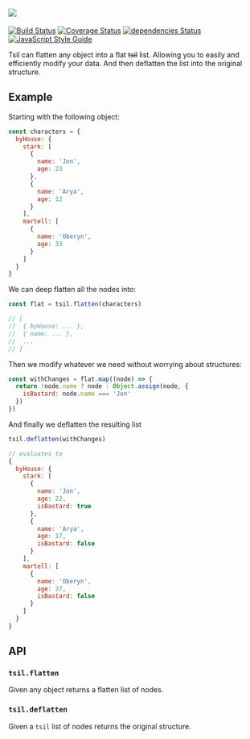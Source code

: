 # <a href='https://github.com/sospedra/tsil'><img src='https://user-images.githubusercontent.com/3116899/29243352-52c872c6-7f9d-11e7-8c7d-45b9354f1844.png'></a>

[![Build Status](https://travis-ci.org/sospedra/tsil.svg?branch=master)](https://travis-ci.org/sospedra/tsil)
[![Coverage Status](https://coveralls.io/repos/github/sospedra/tsil/badge.svg?branch=master)](https://coveralls.io/github/sospedra/tsil?branch=master)
[![dependencies Status](https://david-dm.org/sospedra/tsil/status.svg)](https://david-dm.org/sospedra/tsil)
[![JavaScript Style Guide](https://img.shields.io/badge/code_style-standard-brightgreen.svg)](https://standardjs.com)

Tsil can flatten any object into a flat ~~tsil~~ list. Allowing you to easily and efficiently modify your data. And then deflatten the list into the original structure.

## Example

Starting with the following object:

```js
const characters = {
  byHouse: {
    stark: [
      {
        name: 'Jon',
        age: 23
      },
      {
        name: 'Arya',
        age: 12
      }
    ],
    martell: [
      {
        name: 'Oberyn',
        age: 33
      }
    ]
  }
}
```

We can deep flatten all the nodes into:

```js
const flat = tsil.flatten(characters)

// [
//  { byHouse: ... },
//  { name: ... },
//  ...
// ]
```

Then we modify whatever we need without worrying about structures:

```js
const withChanges = flat.map((node) => {
  return !node.name ? node : Object.assign(node, {
    isBastard: node.name === 'Jon'
  })
})
```

And finally we deflatten the resulting list

```js
tsil.deflatten(withChanges)

// evaluates to
{
  byHouse: {
    stark: [
      {
        name: 'Jon',
        age: 22,
        isBastard: true
      },
      {
        name: 'Arya',
        age: 17,
        isBastard: false
      }
    ],
    martell: [
      {
        name: 'Oberyn',
        age: 37,
        isBastard: false
      }
    ]
  }
}
```

## API

### `tsil.flatten`

Given any object returns a flatten list of nodes.

### `tsil.deflatten`

Given a `tsil` list of nodes returns the original structure.
